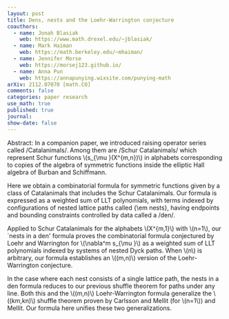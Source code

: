 ```yaml
---
layout: post
title: Dens, nests and the Loehr-Warrington conjecture
coauthors: 
  - name: Jonah Blasiak
    web: https://www.math.drexel.edu/~jblasiak/
  - name: Mark Haiman
    web: https://math.berkeley.edu/~mhaiman/
  - name: Jennifer Morse
    web: https://morsej123.github.io/
  - name: Anna Pun
    web: https://annapunying.wixsite.com/punying-math
arXiv: 2112.07070 [math.CO]
comments: false
categories: paper research
use_math: true
published: true
journal: 
show-date: false
---
```

Abstract: In a companion paper, we introduced raising operator series called
/Catalanimals/.  Among them are /Schur Catalanimals/ which
represent Schur functions \\(s_{\mu }(X^{m,n})\\) in alphabets
corresponding to copies of the algebra of symmetric functions inside
the elliptic Hall algebra of Burban and Schiffmann.

Here we obtain a combinatorial formula for symmetric functions given
by a class of Catalanimals that includes the Schur Catalanimals.  Our
formula is expressed as a weighted sum of LLT polynomials, with terms
indexed by configurations of nested lattice paths called {\em nests},
having endpoints and bounding constraints controlled by data called a
/den/.

Applied to Schur Catalanimals for the alphabets \\(X^{m,1}\\) with \\(n=1\\),
our `nests in a den' formula proves the combinatorial formula
conjectured by Loehr and Warrington for \\(\nabla^m s_{\mu }\\) as a
weighted sum of LLT polynomials indexed by systems of nested Dyck
paths.  When \\(n\\) is arbitrary, our formula establishes an \\((m,n)\\)
version of the Loehr-Warrington conjecture.

In the case where each nest consists of a single lattice path, the
nests in a den formula reduces to our previous shuffle theorem for
paths under any line.  Both this and the \\((m,n)\\) Loehr-Warrington
formula generalize the \\((km,kn)\\) shuffle theorem proven by Carlsson
and Mellit (for \\(n=1\\)) and Mellit.  Our formula here unifies these two
generalizations.
